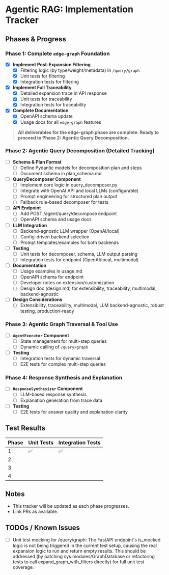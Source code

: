 # Agentic RAG: Implementation Tracker

## Phases & Progress

### Phase 1: Complete `edge-graph` Foundation
- [x] **Implement Post-Expansion Filtering**
  - [x] Filtering logic (by type/weight/metadata) in `/query/graph`
  - [x] Unit tests for filtering
  - [x] Integration tests for filtering
- [x] **Implement Full Traceability**
  - [x] Detailed expansion trace in API response
  - [x] Unit tests for traceability
  - [x] Integration tests for traceability
- [x] **Complete Documentation**
  - [x] OpenAPI schema update
  - [x] Usage docs for all `edge-graph` features

> **All deliverables for the edge-graph phase are complete. Ready to proceed to Phase 2: Agentic Query Decomposition.**

### Phase 2: Agentic Query Decomposition (Detailed Tracking)
- [ ] **Schema & Plan Format**
  - [ ] Define Pydantic models for decomposition plan and steps
  - [ ] Document schema in plan_schema.md
- [ ] **QueryDecomposer Component**
  - [ ] Implement core logic in query_decomposer.py
  - [ ] Integrate with OpenAI API and local LLMs (configurable)
  - [ ] Prompt engineering for structured plan output
  - [ ] Fallback rule-based decomposer for tests
- [ ] **API Endpoint**
  - [ ] Add POST /agent/query/decompose endpoint
  - [ ] OpenAPI schema and usage docs
- [ ] **LLM Integration**
  - [ ] Backend-agnostic LLM wrapper (OpenAI/local)
  - [ ] Config-driven backend selection
  - [ ] Prompt templates/examples for both backends
- [ ] **Testing**
  - [ ] Unit tests for decomposer, schema, LLM output parsing
  - [ ] Integration tests for endpoint (OpenAI/local, multimodal)
- [ ] **Documentation**
  - [ ] Usage examples in usage.md
  - [ ] OpenAPI schema for endpoint
  - [ ] Developer notes on extension/customization
  - [ ] Design doc (design.md) for extensibility, traceability, multimodal, backend-agnostic
- [ ] **Design Considerations**
  - [ ] Extensibility, traceability, multimodal, LLM backend-agnostic, robust testing, production-ready

### Phase 3: Agentic Graph Traversal & Tool Use
- [ ] **`AgentExecutor` Component**
  - [ ] State management for multi-step queries
  - [ ] Dynamic calling of `/query/graph`
- [ ] **Testing**
  - [ ] Integration tests for dynamic traversal
  - [ ] E2E tests for complex multi-step queries

### Phase 4: Response Synthesis and Explanation
- [ ] **`ResponseSynthesizer` Component**
  - [ ] LLM-based response synthesis
  - [ ] Explanation generation from trace data
- [ ] **Testing**
  - [ ] E2E tests for answer quality and explanation clarity

## Test Results
| Phase | Unit Tests | Integration Tests |
|-------|------------|-------------------|
| 1     |    ✅      |        ✅         |
| 2     |            |                   |
| 3     |            |                   |
| 4     |            |                   |

## Notes
- This tracker will be updated as each phase progresses.
- Link PRs as available.

## TODOs / Known Issues
- [ ] Unit test mocking for /query/graph: The FastAPI endpoint's is_mocked logic is not being triggered in the current test setup, causing the real expansion logic to run and return empty results. This should be addressed (by patching sys.modules/GraphDatabase or refactoring tests to call expand_graph_with_filters directly) for full unit test coverage. 